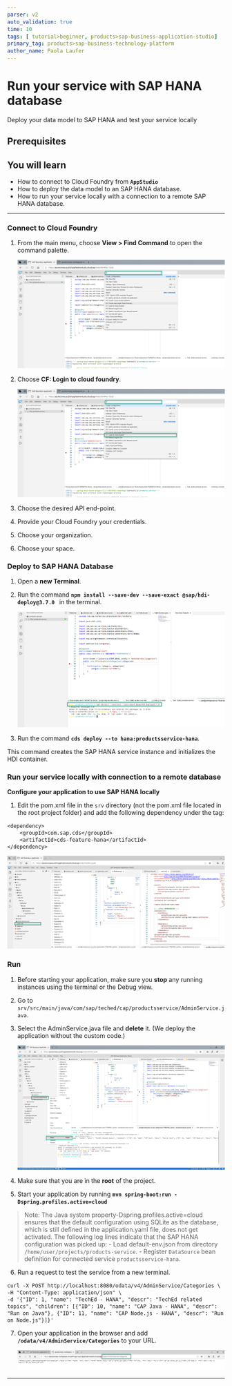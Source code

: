 ```yaml
---
parser: v2
auto_validation: true
time: 10
tags: [ tutorial>beginner, products>sap-business-application-studio]
primary_tag: products>sap-business-technology-platform
author_name: Paola Laufer
---
```


# Run your service with SAP HANA database
<!-- description --> Deploy your data model to SAP HANA and test your service locally

## Prerequisites
## You will learn
  - How to connect to Cloud Foundry from **`AppStudio`**
  -	How to deploy the data model to an SAP HANA database.
  -	How to run your service locally with a connection to a remote SAP HANA database.


---

### Connect to Cloud Foundry

1. From the main menu, choose **View > Find Command** to open the command palette.

    ![command](step1-command-palatte.png)

2. Choose **CF: Login to cloud foundry**.

    ![space](step2-login-cloud.png)

3. Choose the desired API end-point.

4. Provide your Cloud Foundry your credentials.

5. Choose your organization.

6. Choose your space.


### Deploy to SAP HANA Database

1.	Open a **new Terminal**.
2.	Run the command **`npm install --save-dev --save-exact @sap/hdi-deploy@3.7.0 `** in the terminal.

    ![npm](step6-npm.png)

3.	Run the command **`cds deploy --to hana:productsservice-hana`**.

This command creates the SAP HANA service instance and initializes the HDI container.





### Run your service locally with connection to a remote database

**Configure your application to use SAP HANA locally**

1.	Edit the pom.xml file in the `srv` directory (not the pom.xml file located in the root project folder) and add the following dependency under the <dependencies> tag:
```
<dependency>
    <groupId>com.sap.cds</groupId>
    <artifactId>cds-feature-hana</artifactId>
</dependency>
```
![pom](step3-pom.png)





### Run

1.	Before starting your application, make sure you **stop** any running instances using the terminal or the Debug view.
2. Go to `srv/src/main/java/com/sap/teched/cap/productsservice/AdminService.java`.

3. Select the AdminService.java file and **delete** it. (We deploy the application without the custom code.)

    ![delete](step4-delete-admin.png)

4.	Make sure that you are in the **root** of the project.
5.	Start your application by running **`mvn spring-boot:run -Dspring.profiles.active=cloud`**
> Note: The Java system property-Dspring.profiles.active=cloud ensures that the default configuration using SQLite as the database, which is still defined in the application.yaml file, does not get activated. The following log lines indicate that the SAP HANA configuration was picked up:
    - Load default-env.json from directory `/home/user/projects/products-service`.
    - Register `DataSource` bean definition for connected service `productsservice-hana`.

6. Run a request to test the service from a new terminal.
```
curl -X POST http://localhost:8080/odata/v4/AdminService/Categories \
-H "Content-Type: application/json" \
-d '{"ID": 1, "name": "TechEd - HANA", "descr": "TechEd related topics", "children": [{"ID": 10, "name": "CAP Java - HANA", "descr": "Run on Java"}, {"ID": 11, "name": "CAP Node.js - HANA", "descr": "Run on Node.js"}]}'
```

7. Open your application in the browser and add **`/odata/v4/AdminService/Categories`** to your URL.

    ![URL](step5-add-url.png)





---
